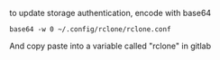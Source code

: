 to update storage authentication, encode with base64

    base64 -w 0 ~/.config/rclone/rclone.conf 

And copy paste into a variable called "rclone" in gitlab
